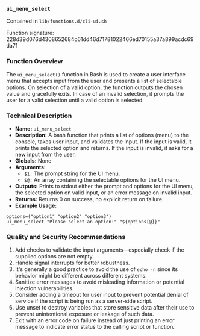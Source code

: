 ### `ui_menu_select`

Contained in `lib/functions.d/cli-ui.sh`

Function signature: 228d39d076d4308652684c61dd46d71781022466ed70155a37a899acdc69da71

### Function Overview

The `ui_menu_select()` function in Bash is used to create a user interface menu that accepts input from the user and presents a list of selectable options. On selection of a valid option, the function outputs the chosen value and gracefully exits. In case of an invalid selection, it prompts the user for a valid selection until a valid option is selected.

### Technical Description

- **Name:** `ui_menu_select`
- **Description:** A bash function that prints a list of options (menu) to the console, takes user input, and validates the input. If the input is valid, it prints the selected option and returns. If the input is invalid, it asks for a new input from the user.
- **Globals:** None
- **Arguments:**
  - `$1:` The prompt string for the UI menu.
  - `$@:` An array containing the selectable options for the UI menu.
- **Outputs:** Prints to stdout either the prompt and options for the UI menu, the selected option on valid input, or an error message on invalid input.
- **Returns:** Returns 0 on success, no explicit return on failure.
- **Example Usage:**
```
options=("option1" "option2" "option3")
ui_menu_select "Please select an option:" "${options[@]}"
```

### Quality and Security Recommendations

1. Add checks to validate the input arguments—especially check if the supplied options are not empty.
2. Handle signal interrupts for better robustness.
3. It's generally a good practice to avoid the use of `echo -n` since its behavior might be different across different systems.
4. Sanitize error messages to avoid misleading information or potential injection vulnerabilities.
5. Consider adding a timeout for user input to prevent potential denial of service if the script is being run as a server-side script.
6. Use unset to destroy variables that store sensitive data after their use to prevent unintentional exposure or leakage of such data.
7. Exit with an error code on failure instead of just printing an error message to indicate error status to the calling script or function.

